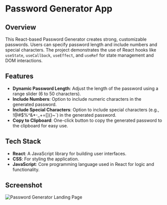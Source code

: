 # Password Generator App

## Overview

This React-based Password Generator creates strong, customizable passwords. Users can specify password length and include numbers and special characters. The project demonstrates the use of React hooks like `useState`, `useCallback`, `useEffect`, and `useRef` for state management and DOM interactions.

## Features

- **Dynamic Password Length**: Adjust the length of the password using a range slider (6 to 50 characters).
- **Include Numbers**: Option to include numeric characters in the generated password.
- **Include Special Characters**: Option to include special characters (e.g., !@#$%^&*-_+=[]{}~`) in the generated password.
- **Copy to Clipboard**: One-click button to copy the generated password to the clipboard for easy use.

## Tech Stack

- **React**: A JavaScript library for building user interfaces.
- **CSS**: For styling the application.
- **JavaScript**: Core programming language used in React for logic and functionality.

## Screenshot

![Password Generator Landing Page](https://drive.google.com/uc?export=view&id=1zGUFKCrXaRXrHsL2tLj60wEFhBefYdj8)

<!-- Image added here -->

